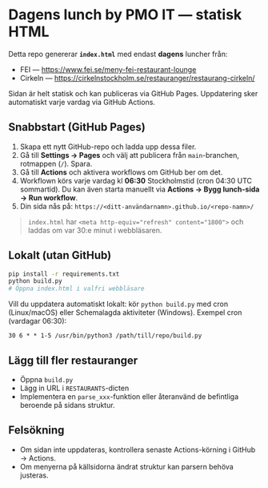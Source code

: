 # Dagens lunch by PMO IT — statisk HTML

Detta repo genererar **`index.html`** med endast **dagens** luncher från:
- FEI — https://www.fei.se/meny-fei-restaurant-lounge
- Cirkeln — https://cirkelnstockholm.se/restauranger/restaurang-cirkeln/

Sidan är helt statisk och kan publiceras via GitHub Pages. Uppdatering sker automatiskt varje vardag via GitHub Actions.

## Snabbstart (GitHub Pages)
1. Skapa ett nytt GitHub-repo och ladda upp dessa filer.
2. Gå till **Settings → Pages** och välj att publicera från `main`-branchen, rotmappen (`/`). Spara.
3. Gå till **Actions** och aktivera workflows om GitHub ber om det.
4. Workflown körs varje vardag kl **06:30** Stockholmstid (cron 04:30 UTC sommartid). Du kan även starta manuellt via **Actions → Bygg lunch-sida → Run workflow**.
5. Din sida nås på: `https://<ditt-användarnamn>.github.io/<repo-namn>/`

> `index.html` har `<meta http-equiv="refresh" content="1800">` och laddas om var 30:e minut i webbläsaren.

## Lokalt (utan GitHub)
```bash
pip install -r requirements.txt
python build.py
# Öppna index.html i valfri webbläsare
```
Vill du uppdatera automatiskt lokalt: kör `python build.py` med cron (Linux/macOS) eller Schemalagda aktiviteter (Windows). Exempel cron (vardagar 06:30):
```
30 6 * * 1-5 /usr/bin/python3 /path/till/repo/build.py
```

## Lägg till fler restauranger
- Öppna `build.py`
- Lägg in URL i `RESTAURANTS`-dicten
- Implementera en `parse_xxx`-funktion eller återanvänd de befintliga beroende på sidans struktur.

## Felsökning
- Om sidan inte uppdateras, kontrollera senaste Actions-körning i GitHub → Actions.
- Om menyerna på källsidorna ändrat struktur kan parsern behöva justeras.
